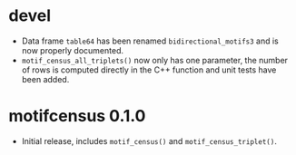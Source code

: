 # devel 

* Data frame `table64` has been renamed `bidirectional_motifs3` and is now 
properly documented.
* `motif_census_all_triplets()` now only has one parameter, the number of rows is 
computed directly in the C++ function and unit tests have been added. 


# motifcensus 0.1.0

* Initial release, includes `motif_census()` and `motif_census_triplet()`.